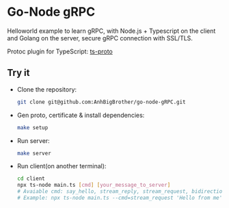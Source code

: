 # Go-Node gRPC

Helloworld example to learn gRPC, with Node.js + Typescript on the client and Golang on the server, secure gRPC connection with SSL/TLS.

Protoc plugin for TypeScript: [ts-proto](https://www.npmjs.com/package/ts-proto)

## Try it

- Clone the repository:

  ```bash
  git clone git@github.com:AnhBigBrother/go-node-gRPC.git
  ```

- Gen proto, certificate & install dependencies:

  ```bash
  make setup
  ```

- Run server:

  ```bash
  make server
  ```

- Run client(on another terminal):

  ```bash
  cd client
  npx ts-node main.ts [cmd] [your_message_to_server] 
  # Avaiable cmd: say_hello, stream_reply, stream_request, bidirection_stream
  # Example: npx ts-node main.ts --cmd=stream_request 'Hello from me'
  ```

